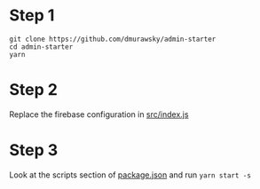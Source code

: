 # Step 1
```
git clone https://github.com/dmurawsky/admin-starter
cd admin-starter
yarn
```

# Step 2
Replace the firebase configuration in [src/index.js](src/index.js)

# Step 3
Look at the scripts section of [package.json](package.json) and run `yarn start -s`

